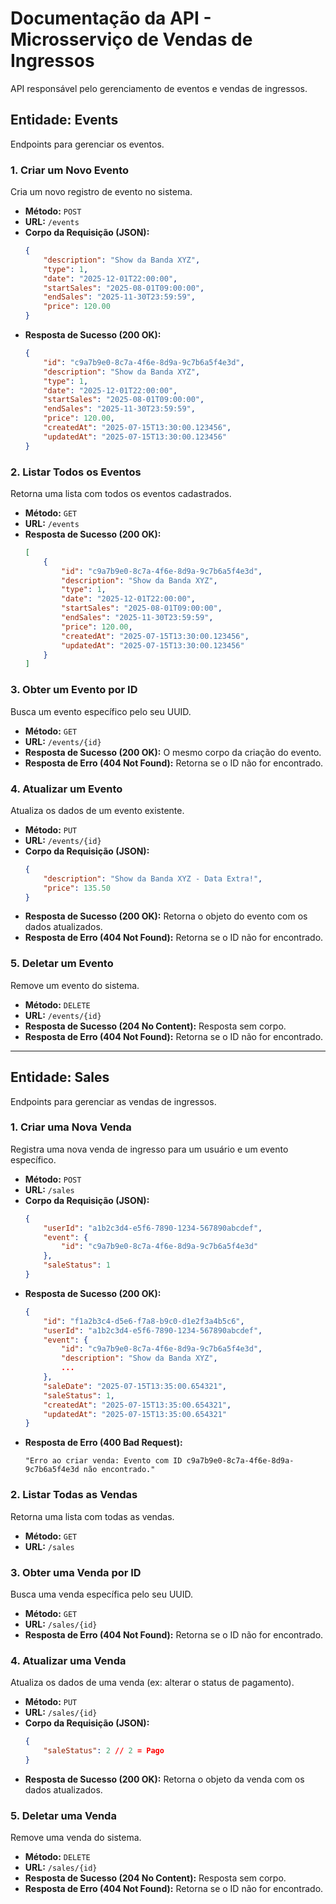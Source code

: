 # Documentação da API - Microsserviço de Vendas de Ingressos

API responsável pelo gerenciamento de eventos e vendas de ingressos.

## Entidade: Events

Endpoints para gerenciar os eventos.

### 1. Criar um Novo Evento

Cria um novo registro de evento no sistema.

* **Método:** `POST`
* **URL:** `/events`
* **Corpo da Requisição (JSON):**
    ```json
    {
        "description": "Show da Banda XYZ",
        "type": 1,
        "date": "2025-12-01T22:00:00",
        "startSales": "2025-08-01T09:00:00",
        "endSales": "2025-11-30T23:59:59",
        "price": 120.00
    }
    ```
* **Resposta de Sucesso (200 OK):**
    ```json
    {
        "id": "c9a7b9e0-8c7a-4f6e-8d9a-9c7b6a5f4e3d",
        "description": "Show da Banda XYZ",
        "type": 1,
        "date": "2025-12-01T22:00:00",
        "startSales": "2025-08-01T09:00:00",
        "endSales": "2025-11-30T23:59:59",
        "price": 120.00,
        "createdAt": "2025-07-15T13:30:00.123456",
        "updatedAt": "2025-07-15T13:30:00.123456"
    }
    ```

### 2. Listar Todos os Eventos

Retorna uma lista com todos os eventos cadastrados.

* **Método:** `GET`
* **URL:** `/events`
* **Resposta de Sucesso (200 OK):**
    ```json
    [
        {
            "id": "c9a7b9e0-8c7a-4f6e-8d9a-9c7b6a5f4e3d",
            "description": "Show da Banda XYZ",
            "type": 1,
            "date": "2025-12-01T22:00:00",
            "startSales": "2025-08-01T09:00:00",
            "endSales": "2025-11-30T23:59:59",
            "price": 120.00,
            "createdAt": "2025-07-15T13:30:00.123456",
            "updatedAt": "2025-07-15T13:30:00.123456"
        }
    ]
    ```

### 3. Obter um Evento por ID

Busca um evento específico pelo seu UUID.

* **Método:** `GET`
* **URL:** `/events/{id}`
* **Resposta de Sucesso (200 OK):** O mesmo corpo da criação do evento.
* **Resposta de Erro (404 Not Found):** Retorna se o ID não for encontrado.

### 4. Atualizar um Evento

Atualiza os dados de um evento existente.

* **Método:** `PUT`
* **URL:** `/events/{id}`
* **Corpo da Requisição (JSON):**
    ```json
    {
        "description": "Show da Banda XYZ - Data Extra!",
        "price": 135.50
    }
    ```
* **Resposta de Sucesso (200 OK):** Retorna o objeto do evento com os dados atualizados.
* **Resposta de Erro (404 Not Found):** Retorna se o ID não for encontrado.

### 5. Deletar um Evento

Remove um evento do sistema.

* **Método:** `DELETE`
* **URL:** `/events/{id}`
* **Resposta de Sucesso (204 No Content):** Resposta sem corpo.
* **Resposta de Erro (404 Not Found):** Retorna se o ID não for encontrado.

---

## Entidade: Sales

Endpoints para gerenciar as vendas de ingressos.

### 1. Criar uma Nova Venda

Registra uma nova venda de ingresso para um usuário e um evento específico.

* **Método:** `POST`
* **URL:** `/sales`
* **Corpo da Requisição (JSON):**
    ```json
    {
        "userId": "a1b2c3d4-e5f6-7890-1234-567890abcdef",
        "event": {
            "id": "c9a7b9e0-8c7a-4f6e-8d9a-9c7b6a5f4e3d"
        },
        "saleStatus": 1
    }
    ```
* **Resposta de Sucesso (200 OK):**
    ```json
    {
        "id": "f1a2b3c4-d5e6-f7a8-b9c0-d1e2f3a4b5c6",
        "userId": "a1b2c3d4-e5f6-7890-1234-567890abcdef",
        "event": {
            "id": "c9a7b9e0-8c7a-4f6e-8d9a-9c7b6a5f4e3d",
            "description": "Show da Banda XYZ",
            ...
        },
        "saleDate": "2025-07-15T13:35:00.654321",
        "saleStatus": 1,
        "createdAt": "2025-07-15T13:35:00.654321",
        "updatedAt": "2025-07-15T13:35:00.654321"
    }
    ```
* **Resposta de Erro (400 Bad Request):**
    ```
    "Erro ao criar venda: Evento com ID c9a7b9e0-8c7a-4f6e-8d9a-9c7b6a5f4e3d não encontrado."
    ```

### 2. Listar Todas as Vendas

Retorna uma lista com todas as vendas.

* **Método:** `GET`
* **URL:** `/sales`

### 3. Obter uma Venda por ID

Busca uma venda específica pelo seu UUID.

* **Método:** `GET`
* **URL:** `/sales/{id}`
* **Resposta de Erro (404 Not Found):** Retorna se o ID não for encontrado.

### 4. Atualizar uma Venda

Atualiza os dados de uma venda (ex: alterar o status de pagamento).

* **Método:** `PUT`
* **URL:** `/sales/{id}`
* **Corpo da Requisição (JSON):**
    ```json
    {
        "saleStatus": 2 // 2 = Pago
    }
    ```
* **Resposta de Sucesso (200 OK):** Retorna o objeto da venda com os dados atualizados.

### 5. Deletar uma Venda

Remove uma venda do sistema.

* **Método:** `DELETE`
* **URL:** `/sales/{id}`
* **Resposta de Sucesso (204 No Content):** Resposta sem corpo.
* **Resposta de Erro (404 Not Found):** Retorna se o ID não for encontrado.